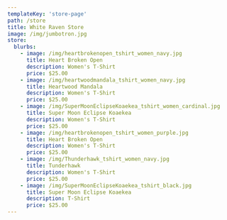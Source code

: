 ```yaml
---
templateKey: 'store-page'
path: /store
title: White Raven Store
image: /img/jumbotron.jpg
store:
  blurbs:
    - image: /img/heartbrokenopen_tshirt_women_navy.jpg
      title: Heart Broken Open
      description: Women's T-Shirt
      price: $25.00
    - image: /img/heartwoodmandala_tshirt_women_navy.jpg
      title: Heartwood Mandala
      description: Women's T-Shirt
      price: $25.00
    - image: /img/SuperMoonEclipseKoaekea_tshirt_women_cardinal.jpg
      title: Super Moon Eclipse Koaekea
      description: Women's T-Shirt
      price: $25.00
    - image: /img/heartbrokenopen_tshirt_women_purple.jpg
      title: Heart Broken Open
      description: Women's T-Shirt
      price: $25.00
    - image: /img/Thunderhawk_tshirt_women_navy.jpg
      title: Tunderhawk
      description: Women's T-Shirt
      price: $25.00
    - image: /img/SuperMoonEclipseKoaekea_tshirt_black.jpg
      title: Super Moon Eclipse Koaekea
      description: T-Shirt
      price: $25.00
---
```

